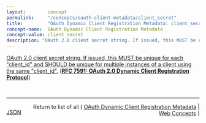 ```yaml
---
layout:        concept
permalink:     "/concepts/oauth-client-metadata/client_secret"
title:         "OAuth Dynamic Client Registration Metadata: client_secret"
concept-name:  OAuth Dynamic Client Registration Metadata
concept-value: client_secret
description: "OAuth 2.0 client secret string. If issued, this MUST be unique for each \"client_id\" and SHOULD be unique for multiple instances of a client using the same \"client_id\"."
---
```


[OAuth 2.0 client secret string. If issued, this MUST be unique for each "client_id" and SHOULD be unique for multiple instances of a client using the same "client_id".](http://tools.ietf.org/html/rfc7591#section-3.2.1 "Read documentation for OAuth Dynamic Client Registration Metadata &#34;client_secret&#34;") (**[RFC 7591: OAuth 2.0 Dynamic Client Registration Protocol](/specs/IETF/RFC/7591 "This specification defines mechanisms for dynamically registering OAuth 2.0 clients with authorization servers. Registration requests send a set of desired client metadata values to the authorization server. The resulting registration responses return a client identifier to use at the authorization server and the client metadata values registered for the client. The client can then use this registration information to communicate with the authorization server using the OAuth 2.0 protocol. This specification also defines a set of common client metadata fields and values for clients to use during registration.")**)

<br/>
<hr/>

<p style="float : left"><a href="./client_secret.json" title="JSON representing this particular Web Concept value">JSON</a></p>
<p style="text-align: right">Return to list of all ( <a href="../oauth-client-metadata/">OAuth Dynamic Client Registration Metadata</a> | <a href="../">Web Concepts</a> )</p>
